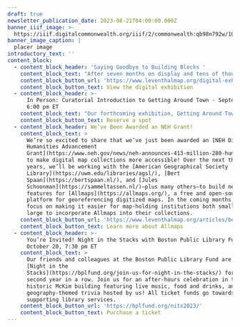 ```yaml
---
draft: true
newsletter_publication_date: 2023-08-21T04:00:00.000Z
banner_iiif_image: >-
  https://iiif.digitalcommonwealth.org/iiif/2/commonwealth:qb98n792w/1007,1039,4332,1756/2000,/0/default.jpg
banner_image_caption: |
  placer image
introductory_text: ''
content_block:
  - content_block_header: 'Saying Goodbye to Building Blocks '
    content_block_text: "After seven months on display and tens of thousands of visitors, it has come time to close the gallery doors on\_Building Blocks: Boston Stories from Urban Atlases. For folks in Boston, we invite you to\_[visit](https://www.leventhalmap.org/digital-exhibitions/building-blocks/)\_one last time up through August 23, and for those unable to visit in person, the companion\_[digital exhibition](https://www.leventhalmap.org/digital-exhibitions/more-or-less-in-common/)\_will remain on our website for the indefinite future.\n"
    content_block_button_url: 'https://www.leventhalmap.org/digital-exhibitions/building-blocks/'
    content_block_button_text: View the digital exhibition
  - content_block_header: >-
      In Person: Curatorial Introduction to Getting Around Town · September 19,
      6:00 pm ET
    content_block_text: "Our forthcoming exhibition, Getting Around Town: Four Centuries of Mapping Boston in Transit, opens in just a few weeks on Saturday, September 9. Mark your calendar! On September 19, we’ll be celebrating the opening with a reception in Newsfeed Café featuring a roundtable talk on transit in Boston, a Q\\&A session, and an opportunity to explore the material on display. This program is free and open to members of the public.\_Registration is required for refreshments and gallery tours. Please register online to RSVP. The reception will begin at 5:30 pm. and the speaking program will begin at 6:00 pm with small group gallery tours to follow.\n"
    content_block_button_text: Reserve a spot
  - content_block_header: We’ve Been Awarded an NEH Grant!
    content_block_text: >
      We’re so excited to share that we’ve just been awarded an [NEH Digital
      Humanities Advancement
      Grant](https://www.neh.gov/news/neh-announces-413-million-280-humanities-projects-nationwide)
      to make digital map collections more accessible! Over the next three
      years, we’ll be working with the [American Geographical Society
      Library](https://uwm.edu/libraries/agsl/), [Bert
      Spaan](https://bertspaan.nl/), and [Jules
      Schoonman](https://sammeltassen.nl/)—plus many others—to build new
      features for [Allmaps](https://allmaps.org/), a free and open-source
      platform for georeferencing digitized maps. In the coming months, we’ll
      focus on making it easier for map-holding institutions both small and
      large to incorporate Allmaps into their collections. 
    content_block_button_url: 'https://www.leventhalmap.org/articles/bert-spaan-interview/'
    content_block_button_text: Learn more about Allmaps
  - content_block_header: >-
      You’re Invited! Night in the Stacks with Boston Public Library Fund ·
      October 20, 7:30 pm ET
    content_block_text: >
      Our friends and colleagues at the Boston Public Library Fund are hosting
      [Night in the
      Stacks](https://bplfund.org/join-us-for-night-in-the-stacks/) for the
      second year in a row. Join us for an after-hours celebration in the
      historic McKim building featuring live music, food and drinks, and
      geography-themed trivia hosted by us! All ticket funds go towards
      supporting library services.
    content_block_button_url: 'https://bplfund.org/nits2023/'
    content_block_button_text: Purchase a ticket
---
```




